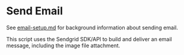 # Send Email

See [email-setup.md](../../email-setup.md) for background information about sending email. 

This script uses the Sendgrid SDK/API to build and deliver an email message, including the image file attachment. 

